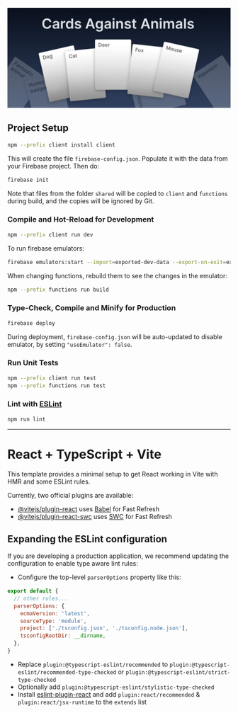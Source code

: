 ![banner](https://raw.githubusercontent.com/Hunternif/cards-against-animals/main/client/public/banner.jpg)

## Project Setup

```sh
npm --prefix client install client
```

This will create the file `firebase-config.json`. Populate it with the data from your Firebase project. Then do:

```sh
firebase init
```

Note that files from the folder `shared` will be copied to `client` and `functions` during build, and the copies will be ignored by Git.

### Compile and Hot-Reload for Development

```sh
npm --prefix client run dev
```

To run firebase emulators:
```sh
firebase emulators:start --import=exported-dev-data --export-on-exit=exported-dev-data
```

When changing functions, rebuild them to see the changes in the emulator:
```sh
npm --prefix functions run build
```

### Type-Check, Compile and Minify for Production

```sh
firebase deploy
```
During deployment, `firebase-config.json` will be auto-updated to disable emulator, by setting `"useEmulator": false`.

### Run Unit Tests

```sh
npm --prefix client run test
npm --prefix functions run test
```

### Lint with [ESLint](https://eslint.org/)

```sh
npm run lint
```

-----

# React + TypeScript + Vite

This template provides a minimal setup to get React working in Vite with HMR and some ESLint rules.

Currently, two official plugins are available:

- [@vitejs/plugin-react](https://github.com/vitejs/vite-plugin-react/blob/main/packages/plugin-react/README.md) uses [Babel](https://babeljs.io/) for Fast Refresh
- [@vitejs/plugin-react-swc](https://github.com/vitejs/vite-plugin-react-swc) uses [SWC](https://swc.rs/) for Fast Refresh

## Expanding the ESLint configuration

If you are developing a production application, we recommend updating the configuration to enable type aware lint rules:

- Configure the top-level `parserOptions` property like this:

```js
export default {
  // other rules...
  parserOptions: {
    ecmaVersion: 'latest',
    sourceType: 'module',
    project: ['./tsconfig.json', './tsconfig.node.json'],
    tsconfigRootDir: __dirname,
  },
}
```

- Replace `plugin:@typescript-eslint/recommended` to `plugin:@typescript-eslint/recommended-type-checked` or `plugin:@typescript-eslint/strict-type-checked`
- Optionally add `plugin:@typescript-eslint/stylistic-type-checked`
- Install [eslint-plugin-react](https://github.com/jsx-eslint/eslint-plugin-react) and add `plugin:react/recommended` & `plugin:react/jsx-runtime` to the `extends` list
